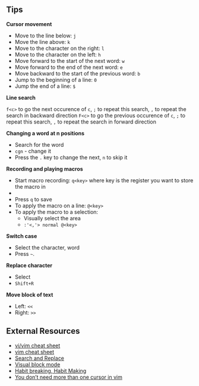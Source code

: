 ## Tips

**Cursor movement**

- Move to the line below: `j`
- Move the line above: `k`
- Move to the character on the right: `l`
- Move to the character on the left: `h`
- Move forward to the start of the next word: `w`
- Move forward to the end of the next word: `e`
- Move backward to the start of the previous word: `b`
- Jump to the beginning of a line: `0`
- Jump the end of a line: `$`


**Line search**

`f<c>` to go the next occurence of `c`, `;` to repeat this search, `,` to repeat the search in backward direction
`F<c>` to go the previous occurence of `c`, `;` to repeat this search, `,` to repeat the search in forward direction

**Changing a word at n positions**

- Search for the word
- `cgn` - change it
- Press the `.` key to change the next, `n` to skip it

**Recording and playing macros**

- Start macro recording: `q<key>` where key is the register you want to store the macro in
- <perform actions>
- Press `q` to save
- To apply the macro on a line: `@<key>`
- To apply the macro to a selection:
  - Visually select the area
  - `:'<,'> normal @<key>`


**Switch case**

- Select the character, word
- Press `~`.

**Replace character**

- Select
- `Shift+R`

**Move block of text**

- Left: `<<`
- Right: `>>`


## External Resources

- [vi/vim cheat sheet](http://www.viemu.com/vi-vim-cheat-sheet.gif)
- [vim cheat sheet](https://vim.rtorr.com/)
- [Search and Replace](http://vim.wikia.com/wiki/Search_and_replace)
- [Visual block mode](http://vimcasts.org/transcripts/22/en/)
- [Habit breaking, Habit Making](http://vimcasts.org/blog/2013/02/habit-breaking-habit-making/)
- [You don’t need more than one cursor in vim
](https://medium.com/@schtoeffel/you-don-t-need-more-than-one-cursor-in-vim-2c44117d51db)
